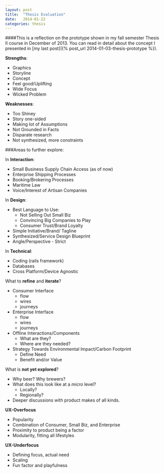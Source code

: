 ```yaml
---
layout: post
title:  "Thesis Evaluation"
date:   2014-01-22
categories: thesis
---
```


####This is a reflection on the prototype shown in my fall semester Thesis II course in December of 2013. You can read in detail about the concept I presented in [my last post]({% post_url 2014-01-03-thesis-prototype %}).

**Strengths**:

- Graphics
- Storyline
- Concept
- Feel good/Uplifting
- Wide Focus
- Wicked Problem

**Weaknesses**:

- Too Shiney
- Story one-sided
- Making lot of Assumptions
- Not Grounded in Facts
- Disparate research
- Not synthesized, more constraints

###Areas to further explore:

In **Interaction**:

- Small Business Supply Chain Access (as of now)
- Enterprise Shipping Processes
- Booking/Brokering Processes
- Maritime Law
- Voice/Interest of Artisan Companies

In **Design**:

- Best Language to Use:
	- Not Selling Out Small Biz
    - Convincing Big Companies to Play
    - Consumer Trust/Brand Loyalty
- Simple Initiative/Brand/ Tagline
- Synthesized/Service Design Blueprint
- Angle/Perspective - Strict

In **Technical**:

- Coding (rails framework)
- Databases
- Cross Platform/Device Agnostic

What to **refine** and **iterate**?

- Consumer Interface
	- flow
    - wires
    - journeys
- Enterprise Interface
	- flow
    - wires
    - journeys
- Offline Interactions/Components
	- What are they?
    - Where are they needed?
- Strategy Towards Environmental Impact/Carbon Footprint
	- Define Need
    - Benefit and/or Value
    
What is **not yet explored**?

- Why beer? Why brewers?
- What does this look like at a *micro* level?
	- Locally?
    - Regionally?
- Deeper discussions with product makes of all kinds.

**UX-Overfocus**

- Popularity
- Combination of Consumer, Small Biz, and Enterprise
- Proximity to product being a factor
- Modularity, fitting all lifestyles

**UX-Underfocus** 

- Defining focus, actual need
- Scaling
- Fun factor and playfulness
